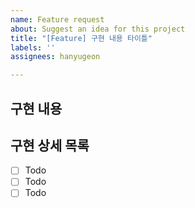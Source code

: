```yaml
---
name: Feature request
about: Suggest an idea for this project
title: "[Feature] 구현 내용 타이틀"
labels: ''
assignees: hanyugeon

---
```


## 구현 내용

## 구현 상세 목록
- [ ] Todo
- [ ] Todo
- [ ] Todo
